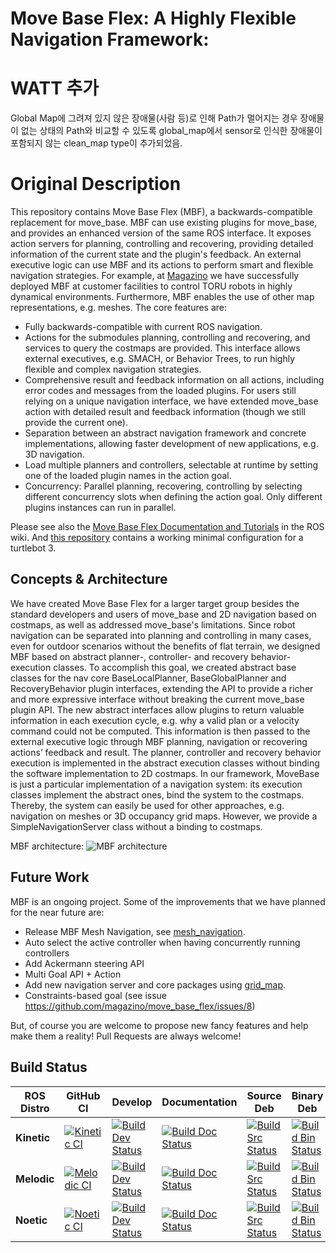 # Move Base Flex: A Highly Flexible Navigation Framework:

WATT 추가
===================
Global Map에 그려져 있지 않은 장애물(사람 등)로 인해 Path가 멀어지는 경우 장애물이 없는 상태의 Path와 비교할 수 있도록 global_map에서 sensor로 인식한 장애물이 포함되지 않는 clean_map type이 추가되었음.  

Original Description
===================

This repository contains Move Base Flex (MBF), a backwards-compatible replacement for move_base. MBF can use existing plugins for move_base, and provides an enhanced version of the same ROS interface. It exposes action servers for planning, controlling and recovering, providing detailed information of the current state and the plugin's feedback. An external executive logic can use MBF and its actions to perform smart and flexible navigation strategies. For example, at [Magazino](https://www.magazino.eu/?lang=en) we have successfully deployed MBF at customer facilities to control TORU robots in highly dynamical environments. Furthermore, MBF enables the use of other map representations, e.g. meshes. The core features are:
 
* Fully backwards-compatible with current ROS navigation.
* Actions for the submodules planning, controlling and recovering, and services to query the costmaps are provided. This interface allows external executives, e.g. SMACH, or Behavior Trees, to run highly flexible and complex navigation strategies.
* Comprehensive result and feedback information on all actions, including error codes and messages from the loaded plugins. For users still relying on a unique navigation interface, we have extended move_base action with detailed result and feedback information (though we still provide the current one).
* Separation between an abstract navigation framework and concrete implementations, allowing faster development of new applications, e.g. 3D navigation.
* Load multiple planners and controllers, selectable at runtime by setting one of the loaded plugin names in the action goal. 
* Concurrency: Parallel planning, recovering, controlling by selecting different concurrency slots when defining the action goal. Only different plugins instances can run in parallel.

Please see also the [Move Base Flex Documentation and Tutorials](https://wiki.ros.org/move_base_flex) in the ROS wiki. And [this repository](https://github.com/Rayman/turtlebot3_mbf) contains a working minimal configuration for a turtlebot 3.

## Concepts & Architecture

We have created Move Base Flex for a larger target group besides the standard developers and users of move_base and 2D navigation based on costmaps, as well as addressed move_base's limitations. Since robot navigation can be separated into planning and controlling in many cases, even for outdoor scenarios without the benefits of flat terrain, we designed MBF based on abstract planner-, controller- and recovery behavior-execution classes. To accomplish this goal, we created abstract base classes for the nav core BaseLocalPlanner, BaseGlobalPlanner and RecoveryBehavior plugin interfaces, extending the API to provide a richer and more expressive interface without breaking the current move_base plugin API. The new abstract interfaces allow plugins to return valuable information in each execution cycle, e.g. why a valid plan or a velocity command could not be computed. This information is then passed to the external executive logic through MBF planning, navigation or recovering actions’ feedback and result. The planner, controller and recovery behavior execution is implemented in the abstract execution classes without binding the software implementation to 2D costmaps. In our framework, MoveBase is just a particular implementation of a navigation system: its execution classes implement the abstract ones, bind the system to the costmaps. Thereby, the system can easily be used for other approaches, e.g. navigation on meshes or 3D occupancy grid maps. However, we provide a SimpleNavigationServer class without a binding to costmaps.

MBF architecture:
![MBF architecture](doc/images/move_base_flex.png)

## Future Work
MBF is an ongoing project. Some of the improvements that we have planned for the near future are:

* Release MBF Mesh Navigation, see [mesh_navigation](https://github.com/uos/mesh_navigation).
* Auto select the active controller when having concurrently running controllers
* Add Ackermann steering API
* Multi Goal API + Action
* Add new navigation server and core packages using [grid_map](https://wiki.ros.org/grid_map).
* Constraints-based goal (see issue https://github.com/magazino/move_base_flex/issues/8)

But, of course you are welcome to propose new fancy features and help make them a reality! Pull Requests are always welcome!

## Build Status

| ROS Distro  | GitHub CI | Develop | Documentation | Source Deb | Binary Deb |
|-------------|-----------|---------|---------------|------------|------------|
| **Kinetic** | [![Kinetic CI](https://github.com/magazino/move_base_flex/workflows/Kinetic%20CI/badge.svg)](https://github.com/magazino/move_base_flex/actions?query=workflow%3A%22Kinetic+CI%22) | [![Build Dev Status](http://build.ros.org/buildStatus/icon?job=Kdev__move_base_flex__ubuntu_xenial_amd64)](http://build.ros.org/job/Kdev__move_base_flex__ubuntu_xenial_amd64) | [![Build Doc Status](http://build.ros.org/buildStatus/icon?job=Kdoc__move_base_flex__ubuntu_xenial_amd64)](http://build.ros.org/job/Kdoc__move_base_flex__ubuntu_xenial_amd64) | [![Build Src Status](http://build.ros.org/buildStatus/icon?job=Ksrc_uX__move_base_flex__ubuntu_xenial__source)](http://build.ros.org/job/Ksrc_uX__move_base_flex__ubuntu_xenial__source) | [![Build Bin Status](http://build.ros.org/buildStatus/icon?job=Kbin_uX64__move_base_flex__ubuntu_xenial_amd64__binary)](http://build.ros.org/job/Kbin_uX64__move_base_flex__ubuntu_xenial_amd64__binary) |
| **Melodic** | [![Melodic CI](https://github.com/magazino/move_base_flex/workflows/Melodic%20CI/badge.svg)](https://github.com/magazino/move_base_flex/actions?query=workflow%3A%22Melodic+CI%22) | [![Build Dev Status](http://build.ros.org/buildStatus/icon?job=Mdev__move_base_flex__ubuntu_bionic_amd64)](http://build.ros.org/job/Mdev__move_base_flex__ubuntu_bionic_amd64) | [![Build Doc Status](http://build.ros.org/buildStatus/icon?job=Mdoc__move_base_flex__ubuntu_bionic_amd64)](http://build.ros.org/job/Mdoc__move_base_flex__ubuntu_bionic_amd64) | [![Build Src Status](http://build.ros.org/buildStatus/icon?job=Msrc_uB__move_base_flex__ubuntu_bionic__source)](http://build.ros.org/job/Msrc_uB__move_base_flex__ubuntu_bionic__source) | [![Build Bin Status](http://build.ros.org/buildStatus/icon?job=Mbin_uB64__move_base_flex__ubuntu_bionic_amd64__binary)](http://build.ros.org/job/Mbin_uB64__move_base_flex__ubuntu_bionic_amd64__binary) |
| **Noetic**  | [![Noetic CI](https://github.com/magazino/move_base_flex/workflows/Noetic%20CI/badge.svg)](https://github.com/magazino/move_base_flex/actions?query=workflow%3A%22Noetic+CI%22) | [![Build Dev Status](http://build.ros.org/buildStatus/icon?job=Ndev__move_base_flex__ubuntu_focal_amd64)](http://build.ros.org/job/Ndev__move_base_flex__ubuntu_focal_amd64) | [![Build Doc Status](http://build.ros.org/buildStatus/icon?job=Ndoc__move_base_flex__ubuntu_focal_amd64)](http://build.ros.org/job/Ndoc__move_base_flex__ubuntu_focal_amd64) | [![Build Src Status](http://build.ros.org/buildStatus/icon?job=Nsrc_uF__move_base_flex__ubuntu_focal__source)](http://build.ros.org/job/Nsrc_uF__move_base_flex__ubuntu_focal__source) | [![Build Bin Status](http://build.ros.org/buildStatus/icon?job=Nbin_uF64__move_base_flex__ubuntu_focal_amd64__binary)](http://build.ros.org/job/Nbin_uF64__move_base_flex__ubuntu_focal_amd64__binary) | 
